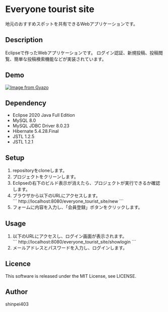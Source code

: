 Everyone tourist site
====
地元のおすすめスポットを共有できるWebアプリケーションです。

## Description

Eclipseで作ったWebアプリケーションです。
ログイン認証、新規投稿、投稿閲覧、簡単な投稿検索機能などが実装されています。

## Demo

[![Image from Gyazo](https://i.gyazo.com/5dbba1c513f93f279dd1d2987a4e4b50.gif)](https://gyazo.com/5dbba1c513f93f279dd1d2987a4e4b50)

## Dependency
<ul>
  <li>Eclipse 2020 Java Full Edition</li>
  <li>MySQL 8.0</li>
  <li>MySQL JDBC Driver 8.0.23</li>
  <li>Hibernate 5.4.28.Final</li>
  <li>JSTL 1.2.5</li>
  <li>JSTL 1.2.1</li>
</ul>

## Setup

<ol>
  <li>repositoryをcloneします。</li>
  <li>プロジェクトをクリーンします。</li>
  <li>Eclipseの右下のビルド表示が消えたら、プロジェクトが実行できるか確認します。</li>
  <li>ブラウザから以下のURLにアクセスします。<br>
    ```
    http://localhost:8080/everyone_tourist_site/new
    ```
  </li>
  <li>フォームに内容を入力し、「会員登録」ボタンをクリックします。</li>
</ol>  

## Usage

<ol>
  <li>以下のURLにアクセスし、ログイン画面が表示されます。<br>
    ```
    http://localhost:8080/everyone_tourist_site/showlogin
    ```
  </li>
  <li>メールアドレスとパスワードを入力し、ログインします。</li>
</ol>

## Licence

This software is released under the MIT License, see LICENSE.

## Author
shinpei403




